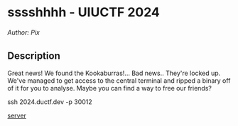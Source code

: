 # sssshhhh - UIUCTF 2024

###### Author: Pix

## Description

Great news! We found the Kookaburras!... Bad news.. They're locked up. We've managed to get access to the central terminal and ripped a binary off of it for you to analyse. Maybe you can find a way to free our friends?

ssh 2024.ductf.dev -p 30012

[server](https://play.duc.tf/files/1e29ee32f8cd5e59b1f69ac6a8293ebc/server?token=eyJ1c2VyX2lkIjo0MjYsInRlYW1faWQiOjE5MiwiZmlsZV9pZCI6NjB9.ZolK_A.lZpFWYLcqStpUY-4bLEejGyjj_Q)
